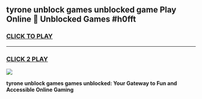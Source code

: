 
## tyrone unblock games unblocked game Play Online 👋 Unblocked Games #h0fft
<h3>
<a href="https://premium.freeplayer.one?title=tyrone_unblock_games&ref=21F">CLICK TO PLAY</a></h3>
<hr>

<h3>
<a href="https://premium.freeplayer.one?title=tyrone_unblock_games&ref=21F">CLICK 2 PLAY</a>
  
</h3>

<a href="https://premium.freeplayer.one?title=tyrone_unblock_games&ref=21F/"><img src="https://clearcache.store/games.png"></a>


**tyrone unblock games games unblocked: Your Gateway to Fun and Accessible Online Gaming**
